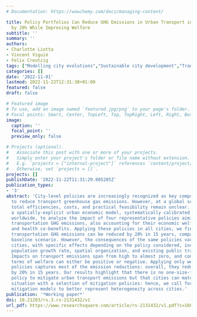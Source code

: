 ```yaml
---
# Documentation: https://wowchemy.com/docs/managing-content/

title: Policy Portfolios Can Reduce GHG Emissions in Urban Transport in 120 Cities
  by 20% While Improving Welfare
subtitle: ''
summary: ''
authors:
- Charlotte Liotta
- Vincent Viguié
- Felix Creutzig
tags: ["Modelling city evolutions","Sustainable city development","Transport emissions"]
categories: []
date: '2022-11-01'
lastmod: 2022-11-22T12:31:30+01:00
featured: false
draft: false

# Featured image
# To use, add an image named `featured.jpg/png` to your page's folder.
# Focal points: Smart, Center, TopLeft, Top, TopRight, Left, Right, BottomLeft, Bottom, BottomRight.
image:
  caption: ''
  focal_point: ''
  preview_only: false

# Projects (optional).
#   Associate this post with one or more of your projects.
#   Simply enter your project's folder or file name without extension.
#   E.g. `projects = ["internal-project"]` references `content/project/deep-learning/index.md`.
#   Otherwise, set `projects = []`.
projects: []
publishDate: '2022-11-22T11:31:29.805285Z'
publication_types:
- '3'
abstract: 'City-level policies are increasingly recognized as key components of strategies
  to reduce transport greenhouse gas emissions. However, at a global scale, their
  total efficiencies, costs, and practical feasibility remain unclear. Here, we use
  a spatially-explicit urban economic model, systematically calibrated on 120 cities
  worldwide, to analyze the impact of four representative policies aiming at mitigating
  transportation GHG emissions, also accounting for their economic welfare impacts
  and health co-benefits. Applying these policies in all cities, we find that total
  transportation GHG emissions can be reduced by 28% in 15 years, compared with the
  baseline scenario. However, the consequences of the same policies vary widely between
  cities, with specific effects depending on the policy considered, income level,
  population growth rate, spatial organization, and existing public transport supply.
  Impacts on transport emissions span from high to almost zero, and consequences in
  terms of welfare can either be positive or negative. Applying only welfare-increasing
  policies captures most of the emission reductions: overall, they reduce emissions
  by 20% in 15 years. Our results highlight that there is no one-size-fits-all optimal
  policy to mitigate urban transport emissions but that cities can match their specific
  situation with a selection of mitigation policies: hence, we call for global climate
  mitigation models to better represent heterogeneity across cities.'
publication: '*Working paper*'
doi: 10.21203/rs.3.rs-2131432/v1
url_pdf: https://www.researchsquare.com/article/rs-2131432/v1.pdf?c=1669015003000
---
```

